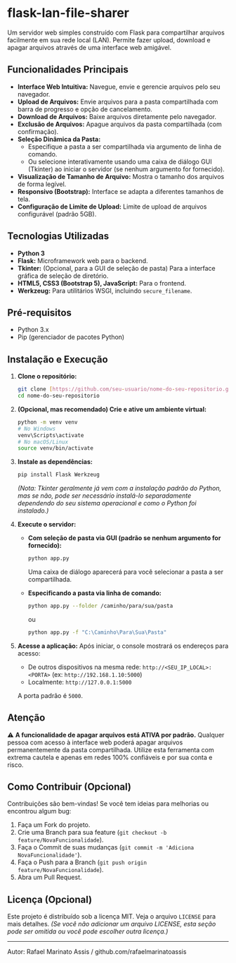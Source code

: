 # flask-lan-file-sharer

Um servidor web simples construído com Flask para compartilhar arquivos facilmente em sua rede local (LAN). Permite fazer upload, download e apagar arquivos através de uma interface web amigável.

## Funcionalidades Principais

*   **Interface Web Intuitiva:** Navegue, envie e gerencie arquivos pelo seu navegador.
*   **Upload de Arquivos:** Envie arquivos para a pasta compartilhada com barra de progresso e opção de cancelamento.
*   **Download de Arquivos:** Baixe arquivos diretamente pelo navegador.
*   **Exclusão de Arquivos:** Apague arquivos da pasta compartilhada (com confirmação).
*   **Seleção Dinâmica da Pasta:**
    *   Especifique a pasta a ser compartilhada via argumento de linha de comando.
    *   Ou selecione interativamente usando uma caixa de diálogo GUI (Tkinter) ao iniciar o servidor (se nenhum argumento for fornecido).
*   **Visualização de Tamanho de Arquivo:** Mostra o tamanho dos arquivos de forma legível.
*   **Responsivo (Bootstrap):** Interface se adapta a diferentes tamanhos de tela.
*   **Configuração de Limite de Upload:** Limite de upload de arquivos configurável (padrão 5GB).

## Tecnologias Utilizadas

*   **Python 3**
*   **Flask:** Microframework web para o backend.
*   **Tkinter:** (Opcional, para a GUI de seleção de pasta) Para a interface gráfica de seleção de diretório.
*   **HTML5, CSS3 (Bootstrap 5), JavaScript:** Para o frontend.
*   **Werkzeug:** Para utilitários WSGI, incluindo `secure_filename`.

## Pré-requisitos

*   Python 3.x
*   Pip (gerenciador de pacotes Python)

## Instalação e Execução

1.  **Clone o repositório:**
    ```bash
    git clone [https://github.com/seu-usuario/nome-do-seu-repositorio.git](https://github.com/rafaelmarinatoassis/flask-lan-file-sharer.git)
    cd nome-do-seu-repositorio
    ```

2.  **(Opcional, mas recomendado) Crie e ative um ambiente virtual:**
    ```bash
    python -m venv venv
    # No Windows
    venv\Scripts\activate
    # No macOS/Linux
    source venv/bin/activate
    ```

3.  **Instale as dependências:**
    ```bash
    pip install Flask Werkzeug
    ```
    *(Nota: Tkinter geralmente já vem com a instalação padrão do Python, mas se não, pode ser necessário instalá-lo separadamente dependendo do seu sistema operacional e como o Python foi instalado.)*

4.  **Execute o servidor:**

    *   **Com seleção de pasta via GUI (padrão se nenhum argumento for fornecido):**
        ```bash
        python app.py
        ```
        Uma caixa de diálogo aparecerá para você selecionar a pasta a ser compartilhada.

    *   **Especificando a pasta via linha de comando:**
        ```bash
        python app.py --folder /caminho/para/sua/pasta
        ```
        ou
        ```bash
        python app.py -f "C:\Caminho\Para\Sua\Pasta"
        ```

5.  **Acesse a aplicação:**
    Após iniciar, o console mostrará os endereços para acesso:
    *   De outros dispositivos na mesma rede: `http://<SEU_IP_LOCAL>:<PORTA>` (ex: `http://192.168.1.10:5000`)
    *   Localmente: `http://127.0.0.1:5000`

    A porta padrão é `5000`.

## Atenção

⚠️ **A funcionalidade de apagar arquivos está ATIVA por padrão.** Qualquer pessoa com acesso à interface web poderá apagar arquivos permanentemente da pasta compartilhada. Utilize esta ferramenta com extrema cautela e apenas em redes 100% confiáveis e por sua conta e risco.

## Como Contribuir (Opcional)

Contribuições são bem-vindas! Se você tem ideias para melhorias ou encontrou algum bug:

1.  Faça um Fork do projeto.
2.  Crie uma Branch para sua feature (`git checkout -b feature/NovaFuncionalidade`).
3.  Faça o Commit de suas mudanças (`git commit -m 'Adiciona NovaFuncionalidade'`).
4.  Faça o Push para a Branch (`git push origin feature/NovaFuncionalidade`).
5.  Abra um Pull Request.

## Licença (Opcional)

Este projeto é distribuído sob a licença MIT. Veja o arquivo `LICENSE` para mais detalhes.
*(Se você não adicionar um arquivo LICENSE, esta seção pode ser omitida ou você pode escolher outra licença.)*

---

Autor: Rafael Marinato Assis / github.com/rafaelmarinatoassis
